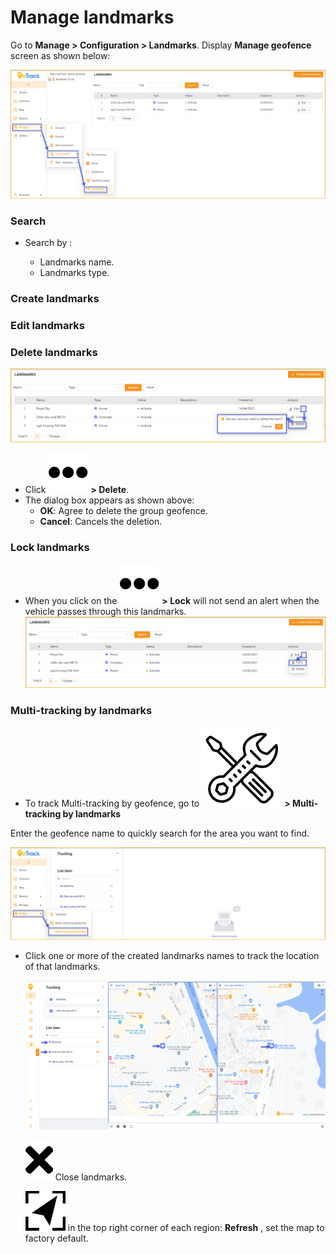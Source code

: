 # Manage landmarks

Go to **Manage > Configuration > Landmarks**. Display **Manage geofence** screen as shown below:
 
<span style="display:block;text-align:left">![Interface Web](/docs/assets/images//web-english/map/manage-landmark.png)

### Search

* Search by :

    * Landmarks name.
    * Landmarks type.

### Create landmarks

### Edit landmarks

### Delete landmarks


<span style="display:block;text-align:left">![Interface Web](/docs/assets/images//web-english/map/delete-landmark-2.png)

* Click <span class="icon-left svg-filter-serch">![Ok](/docs/assets/images/web-interface/icon/SVG/ellipsis-h.svg) **> Delete**.
* The dialog box appears as shown above:
    * **OK**: Agree to delete the group geofence.
    * **Cancel**: Cancels the deletion.

### Lock landmarks

* When you click on the <span class="icon-left svg-filter-serch">![Ok](/docs/assets/images/web-interface/icon/SVG/ellipsis-h.svg) **> Lock** will not send an alert when the vehicle passes through this landmarks.
<span style="display:block;text-align:left">![Interface Web](/docs/assets/images//web-english/map/lock-landmark.png)

### Multi-tracking by landmarks

* To track Multi-tracking by geofence, go to <span class="icon-left svg-filter-tick">![Ok](/docs/assets/images/web-interface/icon/SVG/icons8-maintenance.svg) **> Multi-tracking by landmarks** 

 Enter the geofence name to quickly search for the area you want to find.

<span style="display:block;text-align:left">![Interface Web](/docs/assets/images//web-english/map/tracking-landmarks.png)

* Click one or more of the created landmarks names to track the location of that landmarks.

    <span style="display:block;text-align:left">![Interface Web](/docs/assets/images//web-english/map/tracking-landmark-2q.png)

    <span class="icon-left svg-filter-info">![Ok](/docs/assets/images/web-interface/icon/SVG/times.svg)  Close landmarks.

    <span class="icon-left svg-filter-info">![Ok](/docs/assets/images/web-interface/icon/SVG/direction-arrow-fit.svg)  in the top right corner of each region: **Refresh** , set the map to factory default.


